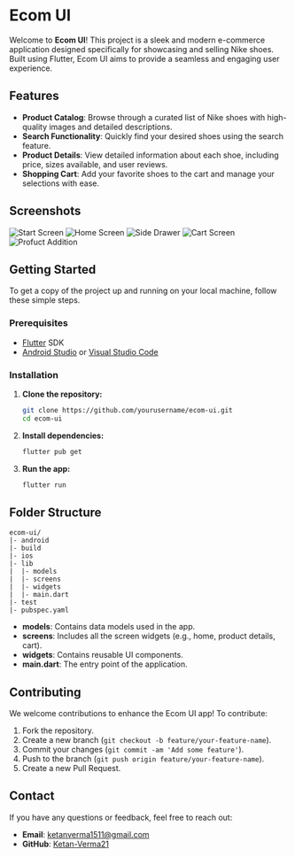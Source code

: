 # Ecom UI

Welcome to **Ecom UI**! This project is a sleek and modern e-commerce application designed specifically for showcasing and selling Nike shoes. Built using Flutter, Ecom UI aims to provide a seamless and engaging user experience.

## Features

- **Product Catalog**: Browse through a curated list of Nike shoes with high-quality images and detailed descriptions.
- **Search Functionality**: Quickly find your desired shoes using the search feature.
- **Product Details**: View detailed information about each shoe, including price, sizes available, and user reviews.
- **Shopping Cart**: Add your favorite shoes to the cart and manage your selections with ease.

## Screenshots

![Start Screen](https://github.com/Ketan-Verma21/Ecom-UI/assets/106913278/d664cddc-1cc1-4935-b88a-ba0c8d7b2a01)
![Home Screen](https://github.com/Ketan-Verma21/Ecom-UI/assets/106913278/bf8f138f-ac6f-4077-b693-be30eed03801)
![Side Drawer](https://github.com/Ketan-Verma21/Ecom-UI/assets/106913278/398f60cc-1d49-4284-8b4a-993e7eda8d01)
![Cart Screen](https://github.com/Ketan-Verma21/Ecom-UI/assets/106913278/0e1ed9e3-4727-41b7-ba58-65ea2baa9eb0)
![Profuct Addition](https://github.com/Ketan-Verma21/Ecom-UI/assets/106913278/b18659a1-3f2e-4865-82cc-61340ec576c6)

## Getting Started

To get a copy of the project up and running on your local machine, follow these simple steps.

### Prerequisites

- [Flutter](https://flutter.dev/docs/get-started/install) SDK
- [Android Studio](https://developer.android.com/studio) or [Visual Studio Code](https://code.visualstudio.com/)

### Installation

1. **Clone the repository:**
   ```bash
   git clone https://github.com/yourusername/ecom-ui.git
   cd ecom-ui
   ```

2. **Install dependencies:**
   ```bash
   flutter pub get
   ```

3. **Run the app:**
   ```bash
   flutter run
   ```

## Folder Structure

```
ecom-ui/
|- android
|- build
|- ios
|- lib
|  |- models
|  |- screens
|  |- widgets
|  |- main.dart
|- test
|- pubspec.yaml
```

- **models**: Contains data models used in the app.
- **screens**: Includes all the screen widgets (e.g., home, product details, cart).
- **widgets**: Contains reusable UI components.
- **main.dart**: The entry point of the application.

## Contributing

We welcome contributions to enhance the Ecom UI app! To contribute:

1. Fork the repository.
2. Create a new branch (`git checkout -b feature/your-feature-name`).
3. Commit your changes (`git commit -am 'Add some feature'`).
4. Push to the branch (`git push origin feature/your-feature-name`).
5. Create a new Pull Request.



## Contact

If you have any questions or feedback, feel free to reach out:

- **Email**: ketanverma1511@gmail.com
- **GitHub**: [Ketan-Verma21](https://github.com/Ketan-Verma21)
